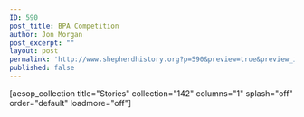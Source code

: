 ```yaml
---
ID: 590
post_title: BPA Competition
author: Jon Morgan
post_excerpt: ""
layout: post
permalink: 'http://www.shepherdhistory.org?p=590&preview=true&preview_id=590'
published: false
---
```

[aesop_collection title="Stories" collection="142" columns="1" splash="off" order="default" loadmore="off"]